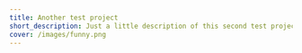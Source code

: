 ```yaml
---
title: Another test project
short_description: Just a little description of this second test project.
cover: /images/funny.png
---
```

